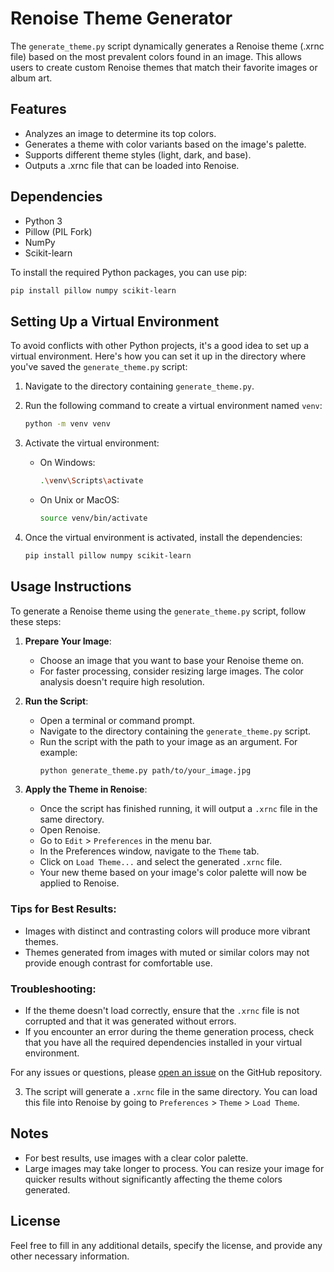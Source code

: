 # Renoise Theme Generator

The `generate_theme.py` script dynamically generates a Renoise theme (.xrnc file) based on the most prevalent colors found in an image. This allows users to create custom Renoise themes that match their favorite images or album art.

## Features

- Analyzes an image to determine its top colors.
- Generates a theme with color variants based on the image's palette.
- Supports different theme styles (light, dark, and base).
- Outputs a .xrnc file that can be loaded into Renoise.

## Dependencies

- Python 3
- Pillow (PIL Fork)
- NumPy
- Scikit-learn

To install the required Python packages, you can use pip:

```bash
pip install pillow numpy scikit-learn
```

## Setting Up a Virtual Environment

To avoid conflicts with other Python projects, it's a good idea to set up a virtual environment. Here's how you can set it up in the directory where you've saved the `generate_theme.py` script:

1. Navigate to the directory containing `generate_theme.py`.
2. Run the following command to create a virtual environment named `venv`:

    ```bash
    python -m venv venv
    ```

3. Activate the virtual environment:

    - On Windows:
        ```bash
        .\venv\Scripts\activate
        ```

    - On Unix or MacOS:
        ```bash
        source venv/bin/activate
        ```

4. Once the virtual environment is activated, install the dependencies:

    ```bash
    pip install pillow numpy scikit-learn
    ```
## Usage Instructions

To generate a Renoise theme using the `generate_theme.py` script, follow these steps:

1. **Prepare Your Image**:
   - Choose an image that you want to base your Renoise theme on.
   - For faster processing, consider resizing large images. The color analysis doesn't require high resolution.

2. **Run the Script**:
   - Open a terminal or command prompt.
   - Navigate to the directory containing the `generate_theme.py` script.
   - Run the script with the path to your image as an argument. For example:
     ```bash
     python generate_theme.py path/to/your_image.jpg
     ```

3. **Apply the Theme in Renoise**:
   - Once the script has finished running, it will output a `.xrnc` file in the same directory.
   - Open Renoise.
   - Go to `Edit` > `Preferences` in the menu bar.
   - In the Preferences window, navigate to the `Theme` tab.
   - Click on `Load Theme...` and select the generated `.xrnc` file.
   - Your new theme based on your image's color palette will now be applied to Renoise.

### Tips for Best Results:
- Images with distinct and contrasting colors will produce more vibrant themes.
- Themes generated from images with muted or similar colors may not provide enough contrast for comfortable use.

### Troubleshooting:
- If the theme doesn't load correctly, ensure that the `.xrnc` file is not corrupted and that it was generated without errors.
- If you encounter an error during the theme generation process, check that you have all the required dependencies installed in your virtual environment.

For any issues or questions, please [open an issue](link-to-your-github-repo-issues) on the GitHub repository.



3. The script will generate a `.xrnc` file in the same directory. You can load this file into Renoise by going to `Preferences` > `Theme` > `Load Theme`.

## Notes

- For best results, use images with a clear color palette.
- Large images may take longer to process. You can resize your image for quicker results without significantly affecting the theme colors generated.

## License

Feel free to fill in any additional details, specify the license, and provide any other necessary information.
